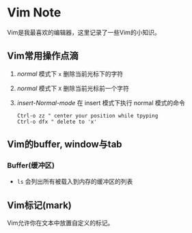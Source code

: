 # Vim Note

Vim是我最喜欢的编辑器，这里记录了一些Vim的小知识。

## Vim常用操作点滴

1. *normal* 模式下 `x` 删除当前光标下的字符

1. *normal* 模式下 `X` 删除当前光标前一个字符

1. *insert-Normal-mode* 在 insert 模式下执行 normal 模式的命令

    ```vim
    Ctrl-o zz " center your position while tpyping
    Ctrl-o dfx " delete to 'x'
    ```

## Vim的buffer, window与tab

### Buffer(缓冲区)

* `ls` 会列出所有被载入到内存的缓冲区的列表

## Vim标记(mark)

Vim允许你在文本中放置自定义的标记。

